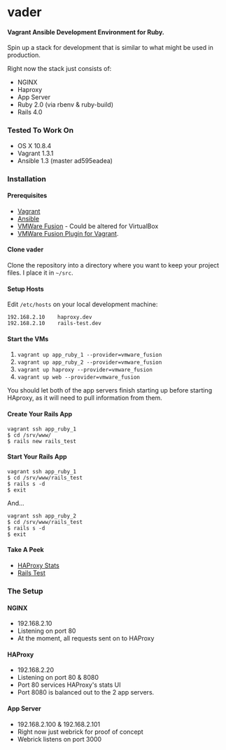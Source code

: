 vader
=====

#### **V**agrant **A**nsible **D**evelopment **E**nvironment for **R**uby.

Spin up a stack for development that is similar to what might be used in production.

Right now the stack just consists of:

* NGINX
* Haproxy
* App Server
 * Ruby 2.0 (via rbenv & ruby-build)
 * Rails 4.0

### Tested To Work On
* OS X 10.8.4
* Vagrant 1.3.1
* Ansible 1.3 (master ad595eadea)

### Installation             

#### Prerequisites
* [Vagrant](https://github.com/mitchellh/vagrant) 
* [Ansible](https://github.com/ansible/ansible)
* [VMWare Fusion](https://www.vmware.com/products/fusion/overview.html) - Could be altered for VirtualBox
* [VMWare Fusion Plugin for Vagrant](http://www.vagrantup.com/vmware).

#### Clone vader

Clone the repository into a directory where you want to keep your project files.  I place it in `~/src`.

#### Setup Hosts

Edit `/etc/hosts` on your local development machine:

    192.168.2.10    haproxy.dev
    192.168.2.10    rails-test.dev
    
#### Start the VMs

1. `vagrant up app_ruby_1 --provider=vmware_fusion`
2. `vagrant up app_ruby_2 --provider=vmware_fusion`
3. `vagrant up haproxy --provider=vmware_fusion`
4. `vagrant up web --provider=vmware_fusion`

You should let both of the app servers finish starting up before starting HAproxy, as it will need to pull information from them.

#### Create Your Rails App

    vagrant ssh app_ruby_1
    $ cd /srv/www/
    $ rails new rails_test
    
#### Start Your Rails App

    vagrant ssh app_ruby_1
    $ cd /srv/www/rails_test
    $ rails s -d
    $ exit

And...    

    vagrant ssh app_ruby_2
    $ cd /srv/www/rails_test
    $ rails s -d
    $ exit

#### Take A Peek

* [HAProxy Stats](http://haproxy.dev/haproxy?admin)
* [Rails Test](http://rails-test.dev)

### The Setup

#### NGINX

* 192.168.2.10
* Listening on port 80
* At the moment, all requests sent on to HAProxy

#### HAProxy

* 192.168.2.20
* Listening on port 80 & 8080
* Port 80 services HAProxy's stats UI
* Port 8080 is balanced out to the 2 app servers.

#### App Server

* 192.168.2.100 & 192.168.2.101
* Right now just webrick for proof of concept
* Webrick listens on port 3000
